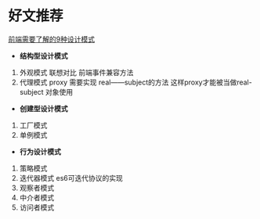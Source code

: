 # 好文推荐
[前端需要了解的9种设计模式](https://segmentfault.com/a/1190000022396503)
- **结构型设计模式**
1. 外观模式  联想对比 前端事件兼容方法
2. 代理模式  proxy 需要实现 real——subject的方法 这样proxy才能被当做real-subject 对象使用
- **创建型设计模式**
1. 工厂模式
2. 单例模式
- **行为设计模式**
1. 策略模式
2. 迭代器模式  es6可迭代协议的实现
3. 观察者模式 
4. 中介者模式
5. 访问者模式